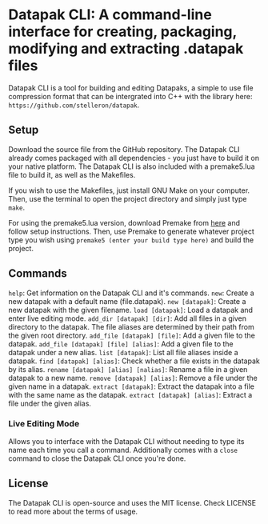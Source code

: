 # Datapak CLI: A command-line interface for creating, packaging, modifying and extracting .datapak files
Datapak CLI is a tool for building and editing Datapaks, a simple to use file compression format that can be intergrated into C++ with the library here: `https://github.com/stelleron/datapak`. 

## Setup
Download the source file from the GitHub repository. The Datapak CLI already comes packaged with all dependencies - you just have to build it on your native platform. The Datapak CLI is also included with a premake5.lua file to build it, as well as the Makefiles.

If you wish to use the Makefiles, just install GNU Make on your computer.  Then, use the terminal to open the project directory and simply just type `make`.

For using the premake5.lua version, download Premake from [here](https://premake.github.io/) and follow setup instructions. Then, use Premake to generate whatever project type you wish using `premake5 (enter your build type here)` and build the project.

## Commands 
`help`: Get information on the Datapak CLI and it's commands.
`new`: Create a new datapak with a default name (file.datapak).
`new [datapak]`: Create a new datapak with the given filename.
`load [datapak]`: Load a datapak and enter live editing mode.
`add_dir [datapak] [dir]`: Add all files in a given directory to the datapak. The file aliases are determined by their path from the given root directory.
`add_file [datapak] [file]`: Add a given file to the datapak.
`add_file [datapak] [file] [alias]`: Add a given file to the datapak under a new alias.
`list [datapak]`: List all file aliases inside a datapak.
`find [datapak] [alias]`: Check whether a file exists in the datapak by its alias.
`rename [datapak] [alias] [nalias]`: Rename a file in a given datapak to a new name.
`remove [datapak] [alias]`: Remove a file under the given name in a datapak.
`extract [datapak]`: Extract the datapak into a file with the same name as the datapak.
`extract [datapak] [alias]`: Extract a file under the given alias.

### Live Editing Mode
Allows you to interface with the Datapak CLI without needing to type its name each time you call a command. Additionally comes with a `close` command to close the Datapak CLI once you're done.

## License
The Datapak CLI is open-source and uses the MIT license. Check LICENSE to read more about the terms of usage.

